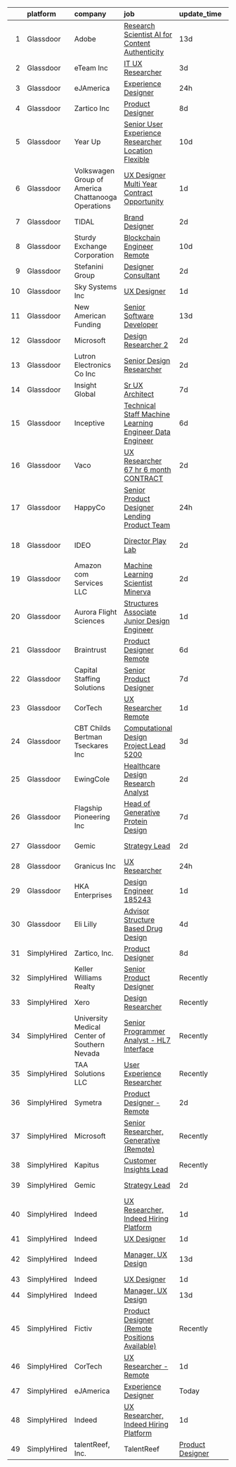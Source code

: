 

|    | platform    | company                                              | job                                                                                                                                                                                                                                                                                                                                                                                                                                                                                                                                                                                                                                                                                                                                                                                                                                                                                                                                      | update_time   | location                  |
|---:|:------------|:-----------------------------------------------------|:-----------------------------------------------------------------------------------------------------------------------------------------------------------------------------------------------------------------------------------------------------------------------------------------------------------------------------------------------------------------------------------------------------------------------------------------------------------------------------------------------------------------------------------------------------------------------------------------------------------------------------------------------------------------------------------------------------------------------------------------------------------------------------------------------------------------------------------------------------------------------------------------------------------------------------------------|:--------------|:--------------------------|
|  1 | Glassdoor   | Adobe                                                | [Research Scientist   AI for Content Authenticity](https://www.glassdoor.com/partner/jobListing.htm?pos=129&ao=1136043&s=58&guid=000001810450fdeead619d31bf97e664&src=GD_JOB_AD&t=SR&vt=w&cs=1_2e575d3e&cb=1653634826050&jobListingId=1007861353171&jrtk=3-0-1g4251vh2r0iu801-1g4251vhhkui4800-1458bd9015927399-)                                                                                                                                                                                                                                                                                                                                                                                                                                                                                                                                                                                                                        | 13d           | San Jose, CA              |
|  2 | Glassdoor   | eTeam Inc                                            | [IT   UX Researcher](https://www.glassdoor.com/partner/jobListing.htm?pos=117&ao=1136043&s=58&guid=000001810450fdeead619d31bf97e664&src=GD_JOB_AD&t=SR&vt=w&cs=1_13a54076&cb=1653634826045&jobListingId=1007886431457&jrtk=3-0-1g4251vh2r0iu801-1g4251vhhkui4800-328a608963bef237-)                                                                                                                                                                                                                                                                                                                                                                                                                                                                                                                                                                                                                                                      | 3d            | Seattle, WA               |
|  3 | Glassdoor   | eJAmerica                                            | [Experience Designer](https://www.glassdoor.com/partner/jobListing.htm?pos=113&ao=1136043&s=58&guid=000001810450fdeead619d31bf97e664&src=GD_JOB_AD&t=SR&vt=w&ea=1&cs=1_ea9e25ea&cb=1653634826045&jobListingId=1007895205737&jrtk=3-0-1g4251vh2r0iu801-1g4251vhhkui4800-8c63d353db0b03fc-)                                                                                                                                                                                                                                                                                                                                                                                                                                                                                                                                                                                                                                                | 24h           | Remote                    |
|  4 | Glassdoor   | Zartico  Inc                                         | [Product Designer](https://www.glassdoor.com/partner/jobListing.htm?pos=115&ao=1136043&s=58&guid=000001810450fdeead619d31bf97e664&src=GD_JOB_AD&t=SR&vt=w&ea=1&cs=1_f6fa3ac5&cb=1653634826045&jobListingId=1007872465261&jrtk=3-0-1g4251vh2r0iu801-1g4251vhhkui4800-b2b7c4b4c40f2c42-)                                                                                                                                                                                                                                                                                                                                                                                                                                                                                                                                                                                                                                                   | 8d            | Remote                    |
|  5 | Glassdoor   | Year Up                                              | [Senior User Experience Researcher  Location Flexible ](https://www.glassdoor.com/partner/jobListing.htm?pos=103&ao=1110586&s=58&guid=000001810450fdeead619d31bf97e664&src=GD_JOB_AD&t=SR&vt=w&cs=1_3fbe4687&cb=1653634826043&jobListingId=1007867702781&cpc=C5F9C09AE97B3D2F&jrtk=3-0-1g4251vh2r0iu801-1g4251vhhkui4800-4cba6486fdb13f63--6NYlbfkN0DSQc4NAPRBk42l1UefrbVVHTcR-c7P_aqInT7pX7FrqTVEFntcak3BjXc-VeGSvMFP6kGFfiOr7Gin1jDBgkzitsTO9d8Q-z4ondeuw9JeQe8orf0KSjabT_7nNuCqtZwCjC58ElRu3zEzKCfKhUWbR6BrYmRNqK-t6I2mRZZyhIF-36CtGLMIPQWO6hMxqxY9pJ8UH674s0Mx3DTxHQUI7mE2LkXVEXMh7Dv8EL2_4tnJs0rksvajPlrstj5_3B4G5qAqKDJHUP8jZ_mICvQwqLZjXNtfeUiK63ED9JJ9vh9ss6nQMdigiBzwZHf2GM_nOkgRjh225hL7p4aCmbf5KcFufymXC7AXmxD0OxMPOdDQD53DSD8RZzOIotHcZ9ZQvn0-Fy9e4fHvImIuI1jZqTgQGcunoPYJHxUyuMmI1SMX5urT5ueI8wwHq6QMG9nF7iVSft2bpkHbD-Ms4JOZaDUBXhGhlRuqP2Bf8F__pot7GijcS2zEKiGTaY3akVgtkJ2vK62qjgWJQq_cHHDGwK_ElWRdt7bH1srMwJNLKg%3D%3D)  | 10d           | Jersey City, NJ           |
|  6 | Glassdoor   | Volkswagen Group of America   Chattanooga Operations | [UX Designer  Multi Year Contract Opportunity ](https://www.glassdoor.com/partner/jobListing.htm?pos=109&ao=1136043&s=58&guid=000001810450fdeead619d31bf97e664&src=GD_JOB_AD&t=SR&vt=w&cs=1_c5c8ff29&cb=1653634826044&jobListingId=1007893331255&jrtk=3-0-1g4251vh2r0iu801-1g4251vhhkui4800-7fbc0297cae1dc83-)                                                                                                                                                                                                                                                                                                                                                                                                                                                                                                                                                                                                                           | 1d            | Belmont, CA               |
|  7 | Glassdoor   | TIDAL                                                | [Brand Designer](https://www.glassdoor.com/partner/jobListing.htm?pos=112&ao=1136043&s=58&guid=000001810450fdeead619d31bf97e664&src=GD_JOB_AD&t=SR&vt=w&cs=1_9c41e61f&cb=1653634826045&jobListingId=1007891097548&jrtk=3-0-1g4251vh2r0iu801-1g4251vhhkui4800-d0b78174f30ae43e-)                                                                                                                                                                                                                                                                                                                                                                                                                                                                                                                                                                                                                                                          | 2d            | New York, NY              |
|  8 | Glassdoor   | Sturdy Exchange Corporation                          | [Blockchain Engineer  Remote ](https://www.glassdoor.com/partner/jobListing.htm?pos=123&ao=1136043&s=58&guid=000001810450fdeead619d31bf97e664&src=GD_JOB_AD&t=SR&vt=w&ea=1&cs=1_797018ad&cb=1653634826049&jobListingId=1007867275386&jrtk=3-0-1g4251vh2r0iu801-1g4251vhhkui4800-6d3b61b60a4f9bd4-)                                                                                                                                                                                                                                                                                                                                                                                                                                                                                                                                                                                                                                       | 10d           | Remote                    |
|  9 | Glassdoor   | Stefanini Group                                      | [Designer Consultant](https://www.glassdoor.com/partner/jobListing.htm?pos=120&ao=1136043&s=58&guid=000001810450fdeead619d31bf97e664&src=GD_JOB_AD&t=SR&vt=w&ea=1&cs=1_560fb917&cb=1653634826046&jobListingId=1007889675910&jrtk=3-0-1g4251vh2r0iu801-1g4251vhhkui4800-cfef09c7df2dcdeb-)                                                                                                                                                                                                                                                                                                                                                                                                                                                                                                                                                                                                                                                | 2d            | Remote                    |
| 10 | Glassdoor   | Sky Systems Inc                                      | [UX Designer](https://www.glassdoor.com/partner/jobListing.htm?pos=106&ao=1110586&s=58&guid=000001810450fdeead619d31bf97e664&src=GD_JOB_AD&t=SR&vt=w&ea=1&cs=1_aab7b099&cb=1653634826044&jobListingId=1007892590924&cpc=2CAED5C921A5F994&jrtk=3-0-1g4251vh2r0iu801-1g4251vhhkui4800-add3dfdf096a071c--6NYlbfkN0Bb14AWJKlW1v57KjlSVHxXX3dnQvJtzBErd2CROt6H_tj3-7OIg-IfXQOONyn9wu1j5pKZQe6r0tGGBLYQ5ClvZsi1tgD_TCecOqmmbrT68qGzxlf-WaHNAYvOIni7eXNKdGQpvdxHh5-fWPSjmdepkwKby2ZUuQD4N2RX3I3HJSBcu0eSOeA8kX6pjRqiwmD593a1cZprjtrkCFG_CLmqKIoIGVPxj1Ni_rRlV8iX0Yhe2kiNwX0D9PvSq9oIouJ66nUveqxpVgAjRAGSA4zy9j_mwCPFnM8-zsYoQWibF0hUsgJXHHLwdTb_2Iqpdbb_5khjCVAEcZhmHfoyxAEPajv0ljhtLRzNdPrM9Z3OEvFOy4HhIHSt-gLO6zIka6slmc9l5R3b6vb3H025V7IQPtzn_0-8TW9BJ1Tbp2J4jDOP468z6ECg7gi3ZHRPvsd7JA5_ZsSIqbwSwlN0oozsimPnkbNLmTILZ_G43xzloP8zDkgYyuwHj3dANRYq7onSNxtCrpD6vw%3D%3D)                                                                       | 1d            | Remote                    |
| 11 | Glassdoor   | New American Funding                                 | [Senior Software Developer](https://www.glassdoor.com/partner/jobListing.htm?pos=104&ao=1110586&s=58&guid=000001810450fdeead619d31bf97e664&src=GD_JOB_AD&t=SR&vt=w&ea=1&cs=1_4bcf40b8&cb=1653634826044&jobListingId=1007861522615&cpc=217C45A42544DB93&jrtk=3-0-1g4251vh2r0iu801-1g4251vhhkui4800-7b5c1252d27dde0a--6NYlbfkN0C2BFb7Ub2YUp4strrym9V3pWtjyRKtgHKt_kMzkewmGGJEved23y_kY-GSZp2akmOZcjDvAP9vk4Me8OO2WjqZcOObTkyzQraxk6nTjjejkpMoMGnZ8vH86drutKxQjfYcU7ni8McWHYy8CYIyF7wfiF_DrTPUr7IzRBlg0T1fZBbKDhsX1uLcDF4ZXPBf9fuMrrEP_zbAymcDQOCyflZm1vd85OvR5LU6l_ITMFHCV-PquNbJjjsJGyjDzjii0_RLYF6AagoM00jWPcvWImoSVjryDT5atRSCy1af6ccL09yqfg-yrKn86gqLjhz_FSZnU2iRueJkgENM1xJLRvv5y0rDRIqR0f20eP6ED-UKSiy1v6GlMj28CIZJ40wBVKs5bZ-8Anb7G9-jsEyP03x0dc0MxHEy-TNIKDybbyzcnmUPqlEgiruTytFafI_Ogc8sXeQooUWh9ydGfHzbARVEtH3yTJNOn8duFWdO2dkTSHLIsmHp_KZnZOAcD3Iv-ASxvnMSps0JJA%3D%3D)                                                         | 13d           | Remote                    |
| 12 | Glassdoor   | Microsoft                                            | [Design Researcher 2](https://www.glassdoor.com/partner/jobListing.htm?pos=124&ao=1136043&s=58&guid=000001810450fdeead619d31bf97e664&src=GD_JOB_AD&t=SR&vt=w&cs=1_df0bf23f&cb=1653634826049&jobListingId=1007889586392&jrtk=3-0-1g4251vh2r0iu801-1g4251vhhkui4800-ce207c768f002541-)                                                                                                                                                                                                                                                                                                                                                                                                                                                                                                                                                                                                                                                     | 2d            | Redmond, WA               |
| 13 | Glassdoor   | Lutron Electronics Co   Inc                          | [Senior Design Researcher](https://www.glassdoor.com/partner/jobListing.htm?pos=116&ao=1136043&s=58&guid=000001810450fdeead619d31bf97e664&src=GD_JOB_AD&t=SR&vt=w&cs=1_039e82a6&cb=1653634826045&jobListingId=1007887951258&jrtk=3-0-1g4251vh2r0iu801-1g4251vhhkui4800-f3dfacf012b803bd-)                                                                                                                                                                                                                                                                                                                                                                                                                                                                                                                                                                                                                                                | 2d            | Coopersburg, PA           |
| 14 | Glassdoor   | Insight Global                                       | [Sr  UX Architect](https://www.glassdoor.com/partner/jobListing.htm?pos=108&ao=1110586&s=58&guid=000001810450fdeead619d31bf97e664&src=GD_JOB_AD&t=SR&vt=w&ea=1&cs=1_03e3550c&cb=1653634826044&jobListingId=1007876995523&cpc=8795CF9063CD573D&jrtk=3-0-1g4251vh2r0iu801-1g4251vhhkui4800-1409bbab193961ac--6NYlbfkN0BKkHZu3wF05EeDimN_p6sYpKCMArvwa95YdH7UpkaBCi52Bcb3JNt3QpXU1JGZrLRy3dcyqkoXbgYbbq0n0S8RsLdW_ox1SnJXlVbHUpuMv8logrhLo6vudjFt6jWNG6BvMcVtphsOifu1jZto83FF-xNsTJS5SufCfG5_KiFPs9ZVmyXDVLNGDHVD91-ZgMIUCS5vssAr_WKZYviKnr4zCYf86Y3GptMBFVtygrxxDGrsJwgo9_P3uUuMWLEfkfbQyD6U8CY7UOC2EhNGf-60P8l8SKZr8qXQtiF4c7Fz19H10NjN8wHmXKY8u55THkQ9KSJ6yPZh_T-74SWFbonEN58t3a2RbpjDDP77j-kraZMG1s1Uj9hYTDuFUW10EYiNXfWDzsCruPmgdK1WeNi2DVnTgNY33v4o_w5iJCLeZzw0oq0UGIkDOJ0UvD4viKSbGgerT39f3Hg3gaGUrVci5gkivI1dv7zseKRE6erUgOi8g8j8mxJ_YnpigVCy3ds%3D)                                                                                | 7d            | Atlanta, GA               |
| 15 | Glassdoor   | Inceptive                                            | [Technical Staff   Machine Learning Engineer   Data Engineer](https://www.glassdoor.com/partner/jobListing.htm?pos=114&ao=1136043&s=58&guid=000001810450fdeead619d31bf97e664&src=GD_JOB_AD&t=SR&vt=w&ea=1&cs=1_ec2181ae&cb=1653634826045&jobListingId=1007879798626&jrtk=3-0-1g4251vh2r0iu801-1g4251vhhkui4800-df5bd3d392a6c30c-)                                                                                                                                                                                                                                                                                                                                                                                                                                                                                                                                                                                                        | 6d            | Remote                    |
| 16 | Glassdoor   | Vaco                                                 | [UX Researcher   67 hr   6 month CONTRACT](https://www.glassdoor.com/partner/jobListing.htm?pos=105&ao=1110586&s=58&guid=000001810450fdeead619d31bf97e664&src=GD_JOB_AD&t=SR&vt=w&ea=1&cs=1_6f01b212&cb=1653634826044&jobListingId=1007889852444&cpc=2CAED5C921A5F994&jrtk=3-0-1g4251vh2r0iu801-1g4251vhhkui4800-5afa0b3d8f8b7fb7--6NYlbfkN0D_sybMACCpf9B-677oK5j6rPldVB6BlrVvFjO_o-GJZbzuF-qh4PxErFUqfUsv_6tPM5FnFG1bSGGxWYftg2DDzYQs20-wDBlFWfrgG_Sua-is1fh9XSQcfq-iE1TFQaa2bA5fMtz9nO6YXATNBMnAfHje9JIQ6I5ey0c_Ow3P87YyZDdXGesMdPyZIK2GJaZMrbaJUaC8FzkePF75NlrtOgQVVmTtbIDDjGOef-v1-xYECUm-BMcziqtrMkgqHa38LXBGVw11LNjByiU4dPhs6b9EXhwuBVywgiodtvyv3SwjpuzOBA65B5trOO3ZO2JYSr1rw7Z2FJ3hUd4DHx1zyd8Y5KGTSVxkWp66BaTmHgtYIjamRqF2tO42bZ_HMz60LU146Btvh5fiKfUWPJ8SCupcRGSmZeVAW1Xi50QakA93piGoF5u9LHDk9_799A1KLmy_7f40_k5Uo3-8y3_bPXieqaXnyif31qM2T__KkLPWA0bK-yXKfq4cESuLaqkodmo0shVBpGV3fXwqqvH9hIsx47zu_Gk%3D)                        | 2d            | Dallas, TX                |
| 17 | Glassdoor   | HappyCo                                              | [Senior Product Designer   Lending Product Team](https://www.glassdoor.com/partner/jobListing.htm?pos=130&ao=1136043&s=58&guid=000001810450fdeead619d31bf97e664&src=GD_JOB_AD&t=SR&vt=w&cs=1_4a3b6776&cb=1653634826050&jobListingId=1007895388345&jrtk=3-0-1g4251vh2r0iu801-1g4251vhhkui4800-7808a1edbd94c869-)                                                                                                                                                                                                                                                                                                                                                                                                                                                                                                                                                                                                                          | 24h           | Remote                    |
| 18 | Glassdoor   | IDEO                                                 | [Director  Play Lab](https://www.glassdoor.com/partner/jobListing.htm?pos=125&ao=1136043&s=58&guid=000001810450fdeead619d31bf97e664&src=GD_JOB_AD&t=SR&vt=w&cs=1_06134b97&cb=1653634826049&jobListingId=1007890514386&jrtk=3-0-1g4251vh2r0iu801-1g4251vhhkui4800-c61b506aa1219931-)                                                                                                                                                                                                                                                                                                                                                                                                                                                                                                                                                                                                                                                      | 2d            | San Francisco, CA         |
| 19 | Glassdoor   | Amazon com Services LLC                              | [Machine Learning Scientist  Minerva](https://www.glassdoor.com/partner/jobListing.htm?pos=118&ao=1136043&s=58&guid=000001810450fdeead619d31bf97e664&src=GD_JOB_AD&t=SR&vt=w&cs=1_9bf22d62&cb=1653634826045&jobListingId=1007887659198&jrtk=3-0-1g4251vh2r0iu801-1g4251vhhkui4800-72f20929e6efdf50-)                                                                                                                                                                                                                                                                                                                                                                                                                                                                                                                                                                                                                                     | 2d            | San Diego, CA             |
| 20 | Glassdoor   | Aurora Flight Sciences                               | [Structures Associate  Junior  Design Engineer](https://www.glassdoor.com/partner/jobListing.htm?pos=111&ao=1136043&s=58&guid=000001810450fdeead619d31bf97e664&src=GD_JOB_AD&t=SR&vt=w&cs=1_e19aa7bb&cb=1653634826045&jobListingId=1007892617975&jrtk=3-0-1g4251vh2r0iu801-1g4251vhhkui4800-ea6056ace61b396f-)                                                                                                                                                                                                                                                                                                                                                                                                                                                                                                                                                                                                                           | 1d            | Lucerne, CA               |
| 21 | Glassdoor   | Braintrust                                           | [Product Designer  Remote ](https://www.glassdoor.com/partner/jobListing.htm?pos=128&ao=1136043&s=58&guid=000001810450fdeead619d31bf97e664&src=GD_JOB_AD&t=SR&vt=w&cs=1_098556f7&cb=1653634826050&jobListingId=1007880282198&jrtk=3-0-1g4251vh2r0iu801-1g4251vhhkui4800-5fbd87a50431955c-)                                                                                                                                                                                                                                                                                                                                                                                                                                                                                                                                                                                                                                               | 6d            | San Francisco, CA         |
| 22 | Glassdoor   | Capital Staffing Solutions                           | [Senior Product Designer](https://www.glassdoor.com/partner/jobListing.htm?pos=107&ao=1110586&s=58&guid=000001810450fdeead619d31bf97e664&src=GD_JOB_AD&t=SR&vt=w&ea=1&cs=1_b74d2057&cb=1653634826044&jobListingId=1007876680978&cpc=8795CF9063CD573D&jrtk=3-0-1g4251vh2r0iu801-1g4251vhhkui4800-a7467cedec726b7b--6NYlbfkN0AHXq2vAVwR3IH7wgnTMdWCa3HguypIXx0DFudX-u0zu6XSU0N9gDGCMsnO9yvyAfPKB_2112q2V_a6pc8ufk1EJ6xkRmq2iyieZImMcAdkuIOojLatQJc9Fa7KCayEAELzo-HW0I29fKAV0qcCWoOfaQeToSvVOhNvmu0qW6XqE_t7-KrUnGlKobSks8lx9X27ebtQwa9gROstYxZh-iv-lsBdzc3dNll7V6rQt5F68j0h0WauF1prGJcMooKNiRkITQ1JuPgtfiZKa-MCXsX84OHvnHLYnCeJJdCthRhrMQTjzdJBeGr24Cwv0KKVmQHgfVHg2uqMbo8ivQxchwv1XfLXgs9cT02_pT6ntY3IzC8g91ToeH629vgzyYUaRlsKo848iu7g8hYAv_2RNc--avgak-tSMGuTN8t9gSnf2Xxux0JUKyo3TFx3q5XAqUq8aZPgR27eBl-p0wlXj8W-fxX_vOKTbZ-kj9SCmkkLABQ871QW_IsbKJyCFtSprxg%3D)                                                                         | 7d            | Remote                    |
| 23 | Glassdoor   | CorTech                                              | [UX Researcher   Remote](https://www.glassdoor.com/partner/jobListing.htm?pos=101&ao=1110586&s=58&guid=000001810450fdeead619d31bf97e664&src=GD_JOB_AD&t=SR&vt=w&cs=1_0e946634&cb=1653634826043&jobListingId=1007892478654&cpc=AC285F3A3ECA6BB0&jrtk=3-0-1g4251vh2r0iu801-1g4251vhhkui4800-7e6c8ca3239e4e49--6NYlbfkN0ATCZlh4at3dJuJ3v9QYE_c1VOYF6jG6qQshNoY64OlFFfJ6Ge9uDdKIfuTpPxnvHcezhZswNPfgbDRaraB0nzO81A_9lJDbTuEawXE8nwBPmU7dj3tBJNRbJdaonTZUg9v3lnNOy2Ry8Qi4il_-9JhuKvnngQUohyq9d-AXVSa5nfGvLbr4Go53iFCC6o1F88giqgF8ZTxU1PAWeYeQjkHntwxiAPIHxV2EUBKWpAxBWRtdjjvOUS-bAmwLEvNPRn17NjDubEZN6Jw6HrLsWpCROiSOqXvMtW3Aeg9DqhKdMhbJnjXZCcHjXd6SrivOjmcZ8r77RjHjh9q-qjQrsZAibR3FvgeSAz3Nfyv-zpOI5Lvq7TNUz3erw4n1XdEi05HQ47lI9KcqkBgor8_1p1ht2TEs351CylVVT_q3D-nVw4XCVgCgGSJ6Cj9BI5LNE-xB3p2svc_b-50_flQfwZC9ZqZeFS5ja2d8jzoPmQFhixTY14Sc7VJx_RUiMdfZihb_4O9G5iQp1dS_WhRpZ9y9D6iC3rZerzr3wmxDRUKVRuqRuUEQtq5_cUCw4-x5lcX-s44hsr6_A%3D%3D) | 1d            | Seattle, WA               |
| 24 | Glassdoor   | CBT Childs Bertman Tseckares Inc                     | [Computational Design Project Lead  5200](https://www.glassdoor.com/partner/jobListing.htm?pos=121&ao=1136043&s=58&guid=000001810450fdeead619d31bf97e664&src=GD_JOB_AD&t=SR&vt=w&cs=1_dfb7f50a&cb=1653634826049&jobListingId=1007886332940&jrtk=3-0-1g4251vh2r0iu801-1g4251vhhkui4800-0a1884eeb60daa98-)                                                                                                                                                                                                                                                                                                                                                                                                                                                                                                                                                                                                                                 | 3d            | Boston, MA                |
| 25 | Glassdoor   | EwingCole                                            | [Healthcare Design Research Analyst](https://www.glassdoor.com/partner/jobListing.htm?pos=119&ao=1136043&s=58&guid=000001810450fdeead619d31bf97e664&src=GD_JOB_AD&t=SR&vt=w&cs=1_c8471ad2&cb=1653634826045&jobListingId=1007889872567&jrtk=3-0-1g4251vh2r0iu801-1g4251vhhkui4800-6229b2303abc9134-)                                                                                                                                                                                                                                                                                                                                                                                                                                                                                                                                                                                                                                      | 2d            | Baltimore, MD             |
| 26 | Glassdoor   | Flagship Pioneering  Inc                             | [Head of Generative Protein Design](https://www.glassdoor.com/partner/jobListing.htm?pos=127&ao=1136043&s=58&guid=000001810450fdeead619d31bf97e664&src=GD_JOB_AD&t=SR&vt=w&cs=1_579a148a&cb=1653634826050&jobListingId=1007876881523&jrtk=3-0-1g4251vh2r0iu801-1g4251vhhkui4800-6fc28dd63ad3ba0c-)                                                                                                                                                                                                                                                                                                                                                                                                                                                                                                                                                                                                                                       | 7d            | Cambridge, MA             |
| 27 | Glassdoor   | Gemic                                                | [Strategy Lead](https://www.glassdoor.com/partner/jobListing.htm?pos=122&ao=1136043&s=58&guid=000001810450fdeead619d31bf97e664&src=GD_JOB_AD&t=SR&vt=w&ea=1&cs=1_24bc1c0b&cb=1653634826049&jobListingId=1007890734116&jrtk=3-0-1g4251vh2r0iu801-1g4251vhhkui4800-ca5160b6144aadb7-)                                                                                                                                                                                                                                                                                                                                                                                                                                                                                                                                                                                                                                                      | 2d            | New York State            |
| 28 | Glassdoor   | Granicus Inc                                         | [UX Researcher](https://www.glassdoor.com/partner/jobListing.htm?pos=110&ao=1136043&s=58&guid=000001810450fdeead619d31bf97e664&src=GD_JOB_AD&t=SR&vt=w&cs=1_16188beb&cb=1653634826045&jobListingId=1007895684362&jrtk=3-0-1g4251vh2r0iu801-1g4251vhhkui4800-73036ea470c15b20-)                                                                                                                                                                                                                                                                                                                                                                                                                                                                                                                                                                                                                                                           | 24h           | Remote                    |
| 29 | Glassdoor   | HKA Enterprises                                      | [Design Engineer 185243](https://www.glassdoor.com/partner/jobListing.htm?pos=102&ao=1110586&s=58&guid=000001810450fdeead619d31bf97e664&src=GD_JOB_AD&t=SR&vt=w&ea=1&cs=1_516d8c77&cb=1653634826043&jobListingId=1007892467930&cpc=ACAF1607C5C1E404&jrtk=3-0-1g4251vh2r0iu801-1g4251vhhkui4800-fe97b052e17de859--6NYlbfkN0D2Zbx9XuZiwQ79GU-6D-_G_OF5jUrh-BR5XA-QHW_xVFUt0QWVNGr_bA4MiO56m0Mzqr1cb3QAfitC3gh3pb00V-oR0yY35E0N180RjrFVizEgrAA2HwlSVy1Bpo-bJ2nBWYMzGJ4-gWRxXRvNY7CWJOngnYx-4hHwSKDfB8ayHJe8IzYg9mKoOxaHJxuvU4QOL14uz6bPnwBUq29xRZOF_9vqfPDwfmVeH_6lY3A2FvVALF8mVquRcIQU7cMIbAPwiSdfQriq1RlZh7nQvMgJS0TRageXLSjAMFFMDa5ocIqxmePXoyuO2P6egpRbxLVUXOI5rZWOiHfC7LVfyiyN1-3y0CY5YLfpUEB_75DZkz5OFW5bIy3dzagOVH8ENriM0hvfSUqdSUxSVw-5PkAlPlXOXbe79Sfh4Fgm3Og4oRrKdJGDoMQ9BNJU41XjygWvI9Y92v8xPETNJp7RgGSyU3jmhk4nM6p7cgZtQ2o6Zlx9dOm10H3i1hXkXGLsoCsjN5Yew2lKRg%3D%3D)                                                            | 1d            | Windsor Locks, CT         |
| 30 | Glassdoor   | Eli Lilly                                            | [Advisor   Structure Based Drug Design](https://www.glassdoor.com/partner/jobListing.htm?pos=126&ao=1136043&s=58&guid=000001810450fdeead619d31bf97e664&src=GD_JOB_AD&t=SR&vt=w&cs=1_81672260&cb=1653634826050&jobListingId=1007884212083&jrtk=3-0-1g4251vh2r0iu801-1g4251vhhkui4800-22145bb0788a97b0-)                                                                                                                                                                                                                                                                                                                                                                                                                                                                                                                                                                                                                                   | 4d            | San Diego, CA             |
| 31 | SimplyHired | Zartico, Inc.                                        | [Product Designer](https://www.simplyhired.com/job/AvkylNGa_FTWwzDheU-xbU3PC5c2lQt485zSSNtwwzBQ_MAFGKFPgw?q=generative+design)                                                                                                                                                                                                                                                                                                                                                                                                                                                                                                                                                                                                                                                                                                                                                                                                           | 8d            | Remote                    |
| 32 | SimplyHired | Keller Williams Realty                               | [Senior Product Designer](https://www.simplyhired.com/job/j0nyWMRNxtcQstMHVo3bfqDjeJws-b_GqlnSDyYB7lIYlZcptTnnBQ?q=generative+design)                                                                                                                                                                                                                                                                                                                                                                                                                                                                                                                                                                                                                                                                                                                                                                                                    | Recently      | Remote                    |
| 33 | SimplyHired | Xero                                                 | [Design Researcher](https://www.simplyhired.com/job/V9UpsPonWb8SBtc-l3FoMqy0bsZbZ12e10LapOMoKuyUhFDYCADVUQ?q=generative+design)                                                                                                                                                                                                                                                                                                                                                                                                                                                                                                                                                                                                                                                                                                                                                                                                          | Recently      | Remote                    |
| 34 | SimplyHired | University Medical Center of Southern Nevada         | [Senior Programmer Analyst - HL7 Interface](https://www.simplyhired.com/job/M_ovQGtbV9PrAINJP9DhbCjCIqhBclTiONFFUMpBzc_ek0m7u1saLg?q=generative+design)                                                                                                                                                                                                                                                                                                                                                                                                                                                                                                                                                                                                                                                                                                                                                                                  | Recently      | Nashville, TN             |
| 35 | SimplyHired | TAA Solutions LLC                                    | [User Experience Researcher](https://www.simplyhired.com/job/wjoRPGlrDeWkwlRaEqq_Gym5MqB4Ek7dmQOcEA4GA9mm5VlldUhxnQ?q=generative+design)                                                                                                                                                                                                                                                                                                                                                                                                                                                                                                                                                                                                                                                                                                                                                                                                 | Recently      | Remote                    |
| 36 | SimplyHired | Symetra                                              | [Product Designer - Remote](https://www.simplyhired.com/job/hSkWjaWMYgFhCFQx-vz3tfIowyPuP4lujgWiB5HyDVHP--PC0XA9tQ?q=generative+design)                                                                                                                                                                                                                                                                                                                                                                                                                                                                                                                                                                                                                                                                                                                                                                                                  | 2d            | Bellevue, WA              |
| 37 | SimplyHired | Microsoft                                            | [Senior Researcher, Generative (Remote)](https://www.simplyhired.com/job/N8_2Y_TBz7r2NNi-cIfpYA8YCN05ji2g7apMfApI9Lyp0i8O8aJ_iQ?q=generative+design)                                                                                                                                                                                                                                                                                                                                                                                                                                                                                                                                                                                                                                                                                                                                                                                     | Recently      | Atlanta, GA               |
| 38 | SimplyHired | Kapitus                                              | [Customer Insights Lead](https://www.simplyhired.com/job/bTieZCcw7msHC_A8ttJKWPBlviFTrgfq3XZ_HAuzqAIetM_5TSsIog?q=generative+design)                                                                                                                                                                                                                                                                                                                                                                                                                                                                                                                                                                                                                                                                                                                                                                                                     | Recently      | Remote                    |
| 39 | SimplyHired | Gemic                                                | [Strategy Lead](https://www.simplyhired.com/job/_w4-XZjsaBX_1FrW9Na0VwEnlM4tHo_ObUdsEGQiHr6qP3RCt2F9wQ?q=generative+design)                                                                                                                                                                                                                                                                                                                                                                                                                                                                                                                                                                                                                                                                                                                                                                                                              | 2d            | New York State            |
| 40 | SimplyHired | Indeed                                               | [UX Researcher, Indeed Hiring Platform](https://www.simplyhired.com/job/V0GLx_V3c6qniAT8kSZigFNS194S_U8OWdHB6QeIQe3MiX4gPKUtXA?q=generative+design)                                                                                                                                                                                                                                                                                                                                                                                                                                                                                                                                                                                                                                                                                                                                                                                      | 1d            | United States +1 location |
| 41 | SimplyHired | Indeed                                               | [UX Designer](https://www.simplyhired.com/job/7GiZIE7D3Vdy_WwQaWJKRxT3iPyT6Rqzli4Zo5eTP3IEz4tsOt1bKA?q=generative+design)                                                                                                                                                                                                                                                                                                                                                                                                                                                                                                                                                                                                                                                                                                                                                                                                                | 1d            | United States             |
| 42 | SimplyHired | Indeed                                               | [Manager, UX Design](https://www.simplyhired.com/job/to3spEYsdj0YX6-0lvslE3sR84JlByylOIX8nU0h93KyJNxPY22Zag?q=generative+design)                                                                                                                                                                                                                                                                                                                                                                                                                                                                                                                                                                                                                                                                                                                                                                                                         | 13d           | United States +1 location |
| 43 | SimplyHired | Indeed                                               | [UX Designer](https://www.simplyhired.com/job/7GiZIE7D3Vdy_WwQaWJKRxT3iPyT6Rqzli4Zo5eTP3IEz4tsOt1bKA?q=generative+design)                                                                                                                                                                                                                                                                                                                                                                                                                                                                                                                                                                                                                                                                                                                                                                                                                | 1d            | United States             |
| 44 | SimplyHired | Indeed                                               | [Manager, UX Design](https://www.simplyhired.com/job/to3spEYsdj0YX6-0lvslE3sR84JlByylOIX8nU0h93KyJNxPY22Zag?q=generative+design)                                                                                                                                                                                                                                                                                                                                                                                                                                                                                                                                                                                                                                                                                                                                                                                                         | 13d           | United States             |
| 45 | SimplyHired | Fictiv                                               | [Product Designer (Remote Positions Available)](https://www.simplyhired.com/job/WIVNTC-QZ9KFZFmLjzOEPwRL8GIsopNqvlFub_nf8kmrZenPpKsAxg?q=generative+design)                                                                                                                                                                                                                                                                                                                                                                                                                                                                                                                                                                                                                                                                                                                                                                              | Recently      | Portland, OR              |
| 46 | SimplyHired | CorTech                                              | [UX Researcher - Remote](https://www.simplyhired.com/job/Qv1xRMTl3NtRzl4I7YO_K4Y284IV7URKiJAYAjG2SVR5-3BxIGVq-A?q=generative+design)                                                                                                                                                                                                                                                                                                                                                                                                                                                                                                                                                                                                                                                                                                                                                                                                     | 1d            | Seattle, WA               |
| 47 | SimplyHired | eJAmerica                                            | [Experience Designer](https://www.simplyhired.com/job/l9NLxdlfFtwE7VRdyjxb-3bmIUj3kEMOkHRc-T5Nq1hpslNiFrh9-g?q=generative+design)                                                                                                                                                                                                                                                                                                                                                                                                                                                                                                                                                                                                                                                                                                                                                                                                        | Today         | Remote +1 location        |
| 48 | SimplyHired | Indeed                                               | [UX Researcher, Indeed Hiring Platform](https://www.simplyhired.com/job/V0GLx_V3c6qniAT8kSZigFNS194S_U8OWdHB6QeIQe3MiX4gPKUtXA?q=generative+design)                                                                                                                                                                                                                                                                                                                                                                                                                                                                                                                                                                                                                                                                                                                                                                                      | 1d            | United States             |
| 49 | SimplyHired | talentReef, Inc. | TalentReef                        | [Product Designer](https://www.simplyhired.com/job/2a3-5C5cF-PvybZDLs8pl9hoXu705CojijGcPm7XmQFQiMob7acD2Q?q=generative+design)                                                                                                                                                                                                                                                                                                                                                                                                                                                                                                                                                                                                                                                                                                                                                                                                           | Today         | Denver, CO                |